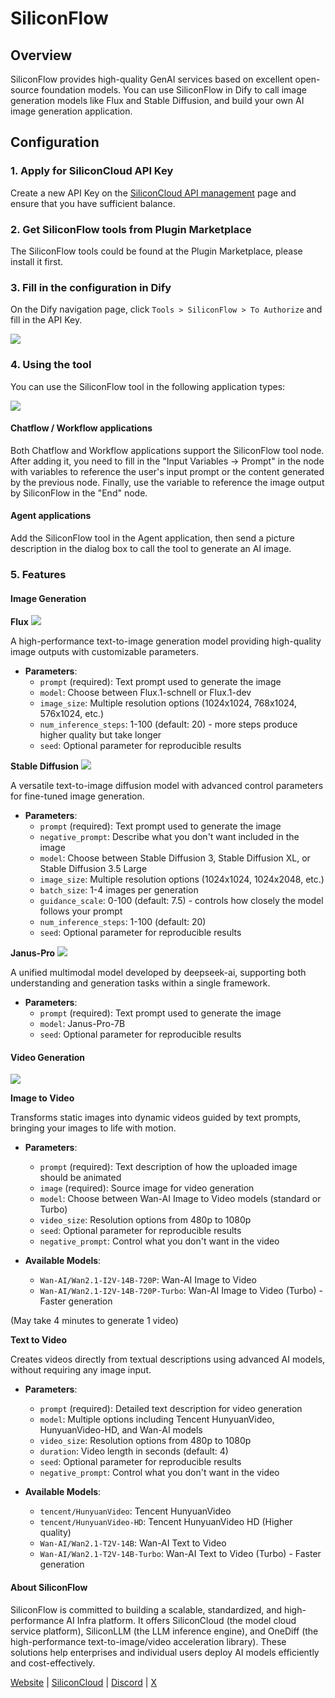 # SiliconFlow

## Overview

SiliconFlow provides high-quality GenAI services based on excellent open-source foundation models. You can use SiliconFlow in Dify to call image generation models like Flux and Stable Diffusion, and build your own AI image generation application.

## Configuration

### 1. Apply for SiliconCloud API Key

Create a new API Key on the [SiliconCloud API management](https://cloud.siliconflow.cn/account/ak) page and ensure that you have sufficient balance.

### 2. Get SiliconFlow tools from Plugin Marketplace

The SiliconFlow tools could be found at the Plugin Marketplace, please install it first.

### 3. Fill in the configuration in Dify

On the Dify navigation page, click `Tools > SiliconFlow > To Authorize` and fill in the API Key.

![](./_assets/siliconflow_2.PNG)

### 4. Using the tool

You can use the SiliconFlow tool in the following application types:

![](./_assets/siliconflow_3.png)


#### Chatflow / Workflow applications

Both Chatflow and Workflow applications support the SiliconFlow tool node. After adding it, you need to fill in the "Input Variables → Prompt" in the node with variables to reference the user's input prompt or the content generated by the previous node. Finally, use the variable to reference the image output by SiliconFlow in the "End" node.

#### Agent applications

Add the SiliconFlow tool in the Agent application, then send a picture description in the dialog box to call the tool to generate an AI image.

### 5. Features

#### Image Generation

**Flux**
![](./_assets/flux.png)

A high-performance text-to-image generation model providing high-quality image outputs with customizable parameters.

- **Parameters**:
  - `prompt` (required): Text prompt used to generate the image
  - `model`: Choose between Flux.1-schnell or Flux.1-dev
  - `image_size`: Multiple resolution options (1024x1024, 768x1024, 576x1024, etc.)
  - `num_inference_steps`: 1-100 (default: 20) - more steps produce higher quality but take longer
  - `seed`: Optional parameter for reproducible results

**Stable Diffusion**
![](./_assets/sd.png)

A versatile text-to-image diffusion model with advanced control parameters for fine-tuned image generation.

- **Parameters**:
  - `prompt` (required): Text prompt used to generate the image
  - `negative_prompt`: Describe what you don't want included in the image
  - `model`: Choose between Stable Diffusion 3, Stable Diffusion XL, or Stable Diffusion 3.5 Large
  - `image_size`: Multiple resolution options (1024x1024, 1024x2048, etc.)
  - `batch_size`: 1-4 images per generation
  - `guidance_scale`: 0-100 (default: 7.5) - controls how closely the model follows your prompt
  - `num_inference_steps`: 1-100 (default: 20)
  - `seed`: Optional parameter for reproducible results

**Janus-Pro**
![](./_assets/janus-pro.png)

A unified multimodal model developed by deepseek-ai, supporting both understanding and generation tasks within a single framework.

- **Parameters**:
  - `prompt` (required): Text prompt used to generate the image
  - `model`: Janus-Pro-7B
  - `seed`: Optional parameter for reproducible results

#### Video Generation
![](./_assets/video_generation.png)

**Image to Video**

Transforms static images into dynamic videos guided by text prompts, bringing your images to life with motion.

- **Parameters**:
  - `prompt` (required): Text description of how the uploaded image should be animated
  - `image` (required): Source image for video generation
  - `model`: Choose between Wan-AI Image to Video models (standard or Turbo)
  - `video_size`: Resolution options from 480p to 1080p
  - `seed`: Optional parameter for reproducible results
  - `negative_prompt`: Control what you don't want in the video

- **Available Models**:
  - `Wan-AI/Wan2.1-I2V-14B-720P`: Wan-AI Image to Video
  - `Wan-AI/Wan2.1-I2V-14B-720P-Turbo`: Wan-AI Image to Video (Turbo) - Faster generation

(May take 4 minutes to generate 1 video)

**Text to Video**

Creates videos directly from textual descriptions using advanced AI models, without requiring any image input.

- **Parameters**:
  - `prompt` (required): Detailed text description for video generation
  - `model`: Multiple options including Tencent HunyuanVideo, HunyuanVideo-HD, and Wan-AI models
  - `video_size`: Resolution options from 480p to 1080p
  - `duration`: Video length in seconds (default: 4)
  - `seed`: Optional parameter for reproducible results
  - `negative_prompt`: Control what you don't want in the video

- **Available Models**:
  - `tencent/HunyuanVideo`: Tencent HunyuanVideo
  - `tencent/HunyuanVideo-HD`: Tencent HunyuanVideo HD (Higher quality)
  - `Wan-AI/Wan2.1-T2V-14B`: Wan-AI Text to Video
  - `Wan-AI/Wan2.1-T2V-14B-Turbo`: Wan-AI Text to Video (Turbo) - Faster generation

#### About SiliconFlow

SiliconFlow is committed to building a scalable, standardized, and high-performance AI Infra platform. It offers SiliconCloud (the model cloud service platform), SiliconLLM (the LLM inference engine), and OneDiff (the high-performance text-to-image/video acceleration library). These solutions help enterprises and individual users deploy AI models efficiently and cost-effectively.

[Website](https://siliconflow.cn/) | [SiliconCloud](https://cloud.siliconflow.cn/playground/chat) | [Discord](https://discord.gg/3nAMSVJekY) | [X](https://twitter.com/SiliconFlowAI) 
